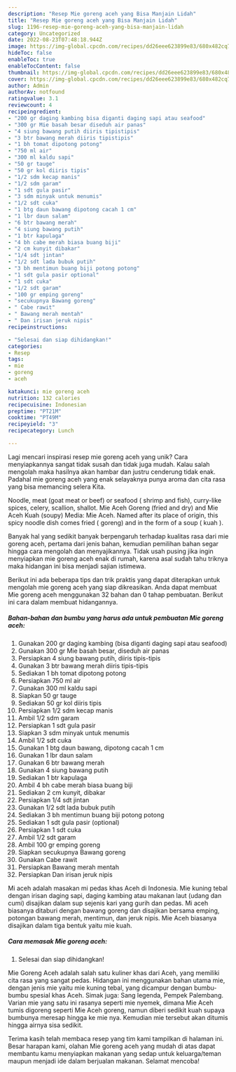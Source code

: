 ```yaml
---
description: "Resep Mie goreng aceh yang Bisa Manjain Lidah"
title: "Resep Mie goreng aceh yang Bisa Manjain Lidah"
slug: 1196-resep-mie-goreng-aceh-yang-bisa-manjain-lidah
category: Uncategorized
date: 2022-08-23T07:48:18.944Z
image: https://img-global.cpcdn.com/recipes/dd26eee623899e83/680x482cq70/mie-goreng-aceh-foto-resep-utama.jpg
hideToc: false
enableToc: true
enableTocContent: false
thumbnail: https://img-global.cpcdn.com/recipes/dd26eee623899e83/680x482cq70/mie-goreng-aceh-foto-resep-utama.jpg
cover: https://img-global.cpcdn.com/recipes/dd26eee623899e83/680x482cq70/mie-goreng-aceh-foto-resep-utama.jpg
author: Admin
authorAv: notfound
ratingvalue: 3.1
reviewcount: 4
recipeingredient:
- "200 gr daging kambing bisa diganti daging sapi atau seafood"
- "300 gr Mie basah besar diseduh air panas"
- "4 siung bawang putih diiris tipistipis"
- "3 btr bawang merah diiris tipistipis"
- "1 bh tomat dipotong potong"
- "750 ml air"
- "300 ml kaldu sapi"
- "50 gr tauge"
- "50 gr kol diiris tipis"
- "1/2 sdm kecap manis"
- "1/2 sdm garam"
- "1 sdt gula pasir"
- "3 sdm minyak untuk menumis"
- "1/2 sdt cuka"
- "1 btg daun bawang dipotong cacah 1 cm"
- "1 lbr daun salam"
- "6 btr bawang merah"
- "4 siung bawang putih"
- "1 btr kapulaga"
- "4 bh cabe merah biasa buang biji"
- "2 cm kunyit dibakar"
- "1/4 sdt jintan"
- "1/2 sdt lada bubuk putih"
- "3 bh mentimun buang biji potong potong"
- "1 sdt gula pasir optional"
- "1 sdt cuka"
- "1/2 sdt garam"
- "100 gr emping goreng"
- "secukupnya Bawang goreng"
- " Cabe rawit"
- " Bawang merah mentah"
- " Dan irisan jeruk nipis"
recipeinstructions:

- "Selesai dan siap dihidangkan!"
categories:
- Resep
tags:
- mie
- goreng
- aceh

katakunci: mie goreng aceh 
nutrition: 132 calories
recipecuisine: Indonesian
preptime: "PT21M"
cooktime: "PT49M"
recipeyield: "3"
recipecategory: Lunch

---
```





Lagi mencari inspirasi resep mie goreng aceh yang unik? Cara menyiapkannya sangat tidak susah dan tidak juga mudah. Kalau salah mengolah maka hasilnya akan hambar dan justru cenderung tidak enak. Padahal mie goreng aceh yang enak selayaknya punya aroma dan cita rasa yang bisa memancing selera Kita.





Noodle, meat (goat meat or beef) or seafood ( shrimp and fish), curry-like spices, celery, scallion, shallot. Mie Aceh Goreng (fried and dry) and Mie Aceh Kuah (soupy) Media: Mie Aceh. Named after its place of origin, this spicy noodle dish comes fried ( goreng) and in the form of a soup ( kuah ).

Banyak hal yang sedikit banyak berpengaruh terhadap kualitas rasa dari mie goreng aceh, pertama dari jenis bahan, kemudian pemilihan bahan segar hingga cara mengolah dan menyajikannya. Tidak usah pusing jika ingin menyiapkan mie goreng aceh enak di rumah, karena asal sudah tahu triknya maka hidangan ini bisa menjadi sajian istimewa.






Berikut ini ada beberapa tips dan trik praktis yang dapat diterapkan untuk mengolah mie goreng aceh yang siap dikreasikan. Anda dapat membuat Mie goreng aceh menggunakan 32 bahan dan 0 tahap pembuatan. Berikut ini cara dalam membuat hidangannya.

<!--inarticleads1-->

##### Bahan-bahan dan bumbu yang harus ada untuk pembuatan Mie goreng aceh:

1. Gunakan 200 gr daging kambing (bisa diganti daging sapi atau seafood)
1. Gunakan 300 gr Mie basah besar, diseduh air panas
1. Persiapkan 4 siung bawang putih, diiris tipis-tipis
1. Gunakan 3 btr bawang merah diiris tipis-tipis
1. Sediakan 1 bh tomat dipotong potong
1. Persiapkan 750 ml air
1. Gunakan 300 ml kaldu sapi
1. Siapkan 50 gr tauge
1. Sediakan 50 gr kol diiris tipis
1. Persiapkan 1/2 sdm kecap manis
1. Ambil 1/2 sdm garam
1. Persiapkan 1 sdt gula pasir
1. Siapkan 3 sdm minyak untuk menumis
1. Ambil 1/2 sdt cuka
1. Gunakan 1 btg daun bawang, dipotong cacah 1 cm
1. Gunakan 1 lbr daun salam
1. Gunakan 6 btr bawang merah
1. Gunakan 4 siung bawang putih
1. Sediakan 1 btr kapulaga
1. Ambil 4 bh cabe merah biasa buang biji
1. Sediakan 2 cm kunyit, dibakar
1. Persiapkan 1/4 sdt jintan
1. Gunakan 1/2 sdt lada bubuk putih
1. Sediakan 3 bh mentimun buang biji potong potong
1. Sediakan 1 sdt gula pasir (optional)
1. Persiapkan 1 sdt cuka
1. Ambil 1/2 sdt garam
1. Ambil 100 gr emping goreng
1. Siapkan secukupnya Bawang goreng
1. Gunakan  Cabe rawit
1. Persiapkan  Bawang merah mentah
1. Persiapkan  Dan irisan jeruk nipis


Mi aceh adalah masakan mi pedas khas Aceh di Indonesia. Mie kuning tebal dengan irisan daging sapi, daging kambing atau makanan laut (udang dan cumi) disajikan dalam sup sejenis kari yang gurih dan pedas. Mi aceh biasanya ditaburi dengan bawang goreng dan disajikan bersama emping, potongan bawang merah, mentimun, dan jeruk nipis. Mie Aceh biasanya disajikan dalam tiga bentuk yaitu mie kuah. 

<!--inarticleads2-->

##### Cara memasak Mie goreng aceh:


1. Selesai dan siap dihidangkan!

Mie Goreng Aceh adalah salah satu kuliner khas dari Aceh, yang memiliki cita rasa yang sangat pedas. Hidangan ini menggunakan bahan utama mie, dengan jenis mie yaitu mie kuning tebal, yang dicampur dengan bumbu-bumbu spesial khas Aceh. Simak juga: Sang legenda, Pempek Palembang. Varian mie yang satu ini rasanya seperti mie nyemek, dimana Mie Aceh tumis digoreng seperti Mie Aceh goreng, namun diberi sedikit kuah supaya bumbunya meresap hingga ke mie nya. Kemudian mie tersebut akan ditumis hingga airnya sisa sedikit. 

Terima kasih telah membaca resep yang tim kami tampilkan di halaman ini. Besar harapan kami, olahan Mie goreng aceh yang mudah di atas dapat membantu kamu menyiapkan makanan yang sedap untuk keluarga/teman maupun menjadi ide dalam berjualan makanan. Selamat mencoba!
